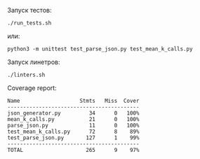 Запуск тестов:
```
./run_tests.sh
```
или:
```
python3 -m unittest test_parse_json.py test_mean_k_calls.py
```

Запуск линетров:
```
./linters.sh
```

Coverage report:
```
Name                   Stmts   Miss  Cover
------------------------------------------
json_generator.py         34      0   100%
mean_k_calls.py           21      0   100%
parse_json.py             11      0   100%
test_mean_k_calls.py      72      8    89%
test_parse_json.py       127      1    99%
------------------------------------------
TOTAL                    265      9    97%

```